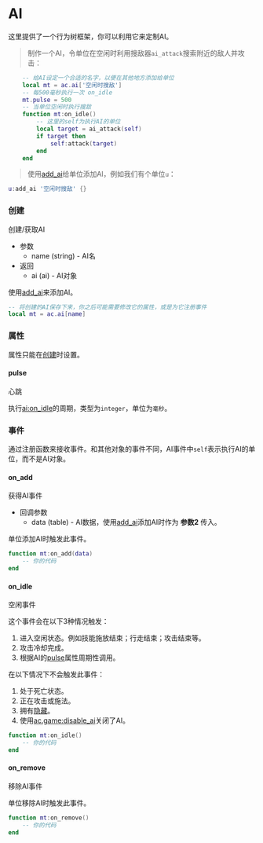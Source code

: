 # AI
这里提供了一个行为树框架，你可以利用它来定制AI。

> 制作一个AI，令单位在空闲时利用搜敌器`ai_attack`搜索附近的敌人并攻击：

```lua
    -- 给AI设定一个合适的名字，以便在其他地方添加给单位
    local mt = ac.ai['空闲时搜敌']
    -- 每500毫秒执行一次 on_idle
    mt.pulse = 500
    -- 当单位空闲时执行搜敌
    function mt:on_idle()
        -- 这里的self为执行AI的单位
        local target = ai_attack(self)
        if target then
            self:attack(target)
        end
    end
```

> 使用[add_ai]给单位添加AI，例如我们有个单位`u`：

```lua
u:add_ai '空闲时搜敌' {}
```

### 创建
创建/获取AI
* 参数
    * name (string) - AI名
* 返回
    * ai (ai) - AI对象

使用[add_ai]来添加AI。

```lua
-- 将创建的AI保存下来，你之后可能需要修改它的属性，或是为它注册事件
local mt = ac.ai[name]
```

### 属性
属性只能在[创建]时设置。

#### pulse
心跳

执行[ai:on_idle]的周期，类型为`integer`，单位为`毫秒`。

### 事件
通过注册函数来接收事件。和其他对象的事件不同，AI事件中`self`表示执行AI的单位，而不是AI对象。

#### on_add
获得AI事件

* 回调参数
    * data (table) - AI数据，使用[add_ai]添加AI时作为 **参数2** 传入。

单位添加AI时触发此事件。

```lua
function mt:on_add(data)
    -- 你的代码
end
```

#### on_idle
空闲事件

这个事件会在以下3种情况触发：
1. 进入空闲状态。例如技能施放结束；行走结束；攻击结束等。
2. 攻击冷却完成。
3. 根据AI的[pulse]属性周期性调用。

在以下情况下不会触发此事件：
1. 处于死亡状态。
2. 正在攻击或施法。
3. 拥有[隐藏]。
4. 使用[ac.game:disable_ai]关闭了AI。

```lua
function mt:on_idle()
    -- 你的代码
end
```

#### on_remove
移除AI事件

单位移除AI时触发此事件。

```lua
function mt:on_remove()
    -- 你的代码
end
```

[pulse]: /ac/api/ai?id=pulse
[隐藏]: /ac/unit/restriction?id=隐藏
[ac.game:disable_ai]: /ac/api/game?id=disable_ai
[add_ai]: /ac/api/unit?id=add_ai
[ai:on_idle]: /ac/api/ai?id=on_idle
[创建]: /ac/api/ai?id=pulse
